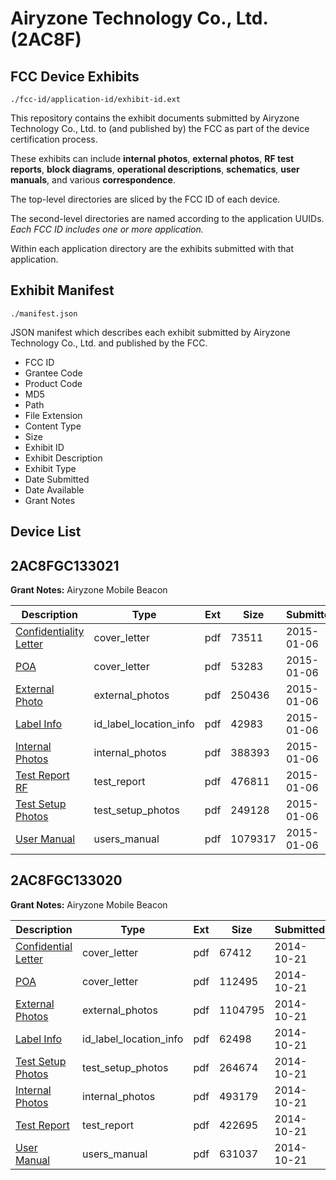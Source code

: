 # Airyzone Technology Co., Ltd. (2AC8F)
## FCC Device Exhibits

```
./fcc-id/application-id/exhibit-id.ext
```

This repository contains the exhibit documents submitted by Airyzone Technology Co., Ltd. to (and published by) the FCC as part of the device certification process.

These exhibits can include **internal photos**, **external photos**, **RF test reports**, **block diagrams**, **operational descriptions**, **schematics**, **user manuals**, and various **correspondence**.

The top-level directories are sliced by the FCC ID of each device.

The second-level directories are named according to the application UUIDs. *Each FCC ID includes one or more application.*

Within each application directory are the exhibits submitted with that application. 

## Exhibit Manifest

```
./manifest.json
```

JSON manifest which describes each exhibit submitted by Airyzone Technology Co., Ltd. and published by the FCC.

- FCC ID
- Grantee Code
- Product Code
- MD5
- Path
- File Extension
- Content Type
- Size
- Exhibit ID
- Exhibit Description
- Exhibit Type
- Date Submitted
- Date Available
- Grant Notes

## Device List
## 2AC8FGC133021
**Grant Notes:** Airyzone Mobile Beacon

| Description | Type | Ext | Size | Submitted | Available |
| ----------- | ---- | --- | ---- | --------- | --------- |
| [Confidentiality Letter](2AC8FGC133021/fd29851cf7c801aa4adb25e8da79cd1b/2492294.pdf) | cover_letter | pdf | 73511 | 2015-01-06 | 2015-01-07 |
| [POA](2AC8FGC133021/fd29851cf7c801aa4adb25e8da79cd1b/2492296.pdf) | cover_letter | pdf | 53283 | 2015-01-06 | 2015-01-07 |
| [External Photo](2AC8FGC133021/fd29851cf7c801aa4adb25e8da79cd1b/2492290.pdf) | external_photos | pdf | 250436 | 2015-01-06 | 2015-07-05 |
| [Label Info](2AC8FGC133021/fd29851cf7c801aa4adb25e8da79cd1b/2492295.pdf) | id_label_location_info | pdf | 42983 | 2015-01-06 | 2015-01-07 |
| [Internal Photos](2AC8FGC133021/fd29851cf7c801aa4adb25e8da79cd1b/2492291.pdf) | internal_photos | pdf | 388393 | 2015-01-06 | 2015-07-05 |
| [Test Report RF](2AC8FGC133021/fd29851cf7c801aa4adb25e8da79cd1b/2492297.pdf) | test_report | pdf | 476811 | 2015-01-06 | 2015-01-07 |
| [Test Setup Photos](2AC8FGC133021/fd29851cf7c801aa4adb25e8da79cd1b/2492292.pdf) | test_setup_photos | pdf | 249128 | 2015-01-06 | 2015-07-05 |
| [User Manual](2AC8FGC133021/fd29851cf7c801aa4adb25e8da79cd1b/2492293.pdf) | users_manual | pdf | 1079317 | 2015-01-06 | 2015-07-05 |
## 2AC8FGC133020
**Grant Notes:** Airyzone Mobile Beacon

| Description | Type | Ext | Size | Submitted | Available |
| ----------- | ---- | --- | ---- | --------- | --------- |
| [Confidential Letter](2AC8FGC133020/c02d60a4feafc9447c53ceee5b957290/2423545.pdf) | cover_letter | pdf | 67412 | 2014-10-21 | 2014-10-22 |
| [POA](2AC8FGC133020/c02d60a4feafc9447c53ceee5b957290/2423547.pdf) | cover_letter | pdf | 112495 | 2014-10-21 | 2014-10-22 |
| [External Photos](2AC8FGC133020/c02d60a4feafc9447c53ceee5b957290/2423538.pdf) | external_photos | pdf | 1104795 | 2014-10-21 | 2014-12-06 |
| [Label Info](2AC8FGC133020/c02d60a4feafc9447c53ceee5b957290/2423546.pdf) | id_label_location_info | pdf | 62498 | 2014-10-21 | 2014-10-22 |
| [Test Setup Photos](2AC8FGC133020/c02d60a4feafc9447c53ceee5b957290/2423543.pdf) | test_setup_photos | pdf | 264674 | 2014-10-21 | 2014-12-06 |
| [Internal Photos](2AC8FGC133020/c02d60a4feafc9447c53ceee5b957290/2423542.pdf) | internal_photos | pdf | 493179 | 2014-10-21 | 2014-12-06 |
| [Test Report](2AC8FGC133020/c02d60a4feafc9447c53ceee5b957290/2423548.pdf) | test_report | pdf | 422695 | 2014-10-21 | 2014-10-22 |
| [User Manual](2AC8FGC133020/c02d60a4feafc9447c53ceee5b957290/2423544.pdf) | users_manual | pdf | 631037 | 2014-10-21 | 2014-12-06 |
